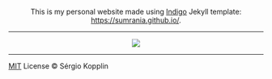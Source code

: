 
<p align="center">This is my personal website made using <a href="http://sergiokopplin.github.io/indigo/">Indigo</a> Jekyll template: <a href="https://sumrania.github.io/">https://sumrania.github.io/</a>.</p>

***

<p align="center">
    <img src="assets/images/screen-shot.png" />
</p>

---

[MIT](http://kopplin.mit-license.org/) License © Sérgio Kopplin
